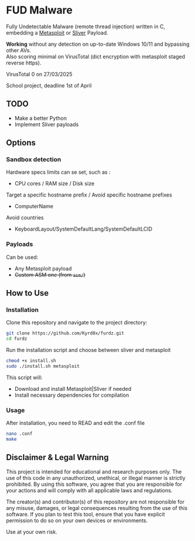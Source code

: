 # FUD Malware

Fully Undetectable Malware (remote thread injection) written in C, embedding a [Metasploit](https://github.com/rapid7/metasploit-framework) or [Sliver](https://github.com/BishopFox/sliver) Payload.

**Working** without any detection on up-to-date Windows 10/11 and bypassing other AVs.\
Also scoring minimal on VirusTotal (dict encryption with metasploit staged reverse https).

VirusTotal 0 on 27/03/2025

School project, deadline 1st of April

## TODO
 - Make a better Python
 - Implement Sliver payloads

## Options

### Sandbox detection

Hardware specs limits can se set, such as :
 - CPU cores / RAM size / Disk size

Target a specific hostname prefix / Avoid specific hostname prefixes
 - ComputerName

Avoid countries
 - KeyboardLayout/SystemDefaultLang/SystemDefaultLCID

### Payloads

Can be used:
 - Any Metasploit payload
 - ~~Custom ASM one (from ```asm/```)~~


## How to Use

### Installation

Clone this repository and navigate to the project directory:

```sh
git clone https://github.com/Kyrd0x/furdz.git
cd furdz
```

Run the installation script and choose between sliver and metasploit

```sh
chmod +x install.sh
sudo ./install.sh metasploit
```

This script will:
- Download and install Metasploit|Sliver if needed
- Install necessary dependencies for compilation

### Usage

After installation, you need to READ and edit the .conf file

```sh
nano .conf
make
```

## Disclaimer & Legal Warning

This project is intended for educational and research purposes only. The use of this code in any unauthorized, unethical, or illegal manner is strictly prohibited. By using this software, you agree that you are responsible for your actions and will comply with all applicable laws and regulations.

The creator(s) and contributor(s) of this repository are not responsible for any misuse, damages, or legal consequences resulting from the use of this software. If you plan to test this tool, ensure that you have explicit permission to do so on your own devices or environments.

Use at your own risk.
